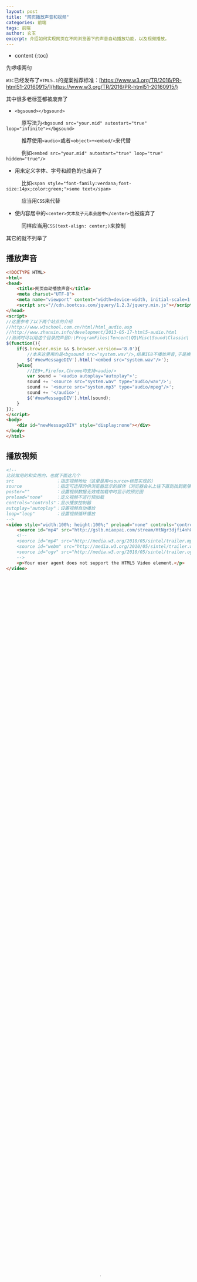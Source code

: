 ```yaml
---
layout: post
title: "网页播放声音和视频"
categories: 前端
tags: 前端
author: 玄玉
excerpt: 介绍如何实现网页在不同浏览器下的声音自动播放功能，以及视频播放。
---
```


* content
{:toc}


先啰嗦两句

`W3C`已经发布了`HTML5.1`的提案推荐标准：[https://www.w3.org/TR/2016/PR-html51-20160915/](https://www.w3.org/TR/2016/PR-html51-20160915/)

其中很多老标签都被废弃了

* `<bgsound></bgsound>`

　　　原写法为`<bgsound src="your.mid" autostart="true" loop="infinite"></bgsound>`

　　　推荐使用`<audio>`或者`<object>+<embed/>`来代替

　　　例如`<embed src="your.mid" autostart="true" loop="true" hidden="true"/>`

* 用来定义字体、字号和颜色的也废弃了

　　　比如`<span style="font-family:verdana;font-size:14px;color:green;">some text</span>`

　　　应当用`CSS`来代替

* 使内容居中的`<center>文本及子元素会居中</center>`也被废弃了

　　　同样应当用`CSS(text-align: center;)`来控制

其它的就不列举了

## 播放声音

```html
<!DOCTYPE HTML>
<html>
<head>
    <title>网页自动播放声音</title>
    <meta charset="UTF-8">
    <meta name="viewport" content="width=device-width, initial-scale=1.0, user-scalable=no">
    <script src="//cdn.bootcss.com/jquery/1.2.3/jquery.min.js"></script>
</head>
<script>
//这里参考了以下两个站点的介绍
//http://www.w3school.com.cn/html/html_audio.asp
//http://www.zhanxin.info/development/2013-05-17-html5-audio.html
//测试时可以用这个目录的声音D:\ProgramFiles\Tencent\QQ\Misc\Sound\Classic\
$(function(){
    if($.browser.msie && $.browser.version=='8.0'){
        //本来这里用的是<bgsound src="system.wav"/>,结果IE8不播放声音,于是换成了embed
        $('#newMessageDIV').html('<embed src="system.wav"/>');
    }else{
        //IE9+,Firefox,Chrome均支持<audio/>
        var sound = '<audio autoplay="autoplay">';
        sound += '<source src="system.wav" type="audio/wav"/>';
        sound += '<source src="system.mp3" type="audio/mpeg"/>';
        sound += '</audio>';
        $('#newMessageDIV').html(sound);
    }
});
</script>
<body>
    <div id="newMessageDIV" style="display:none"></div>
</body>
</html>
```

## 播放视频

```html
<!--
比较常用的和实用的，也就下面这几个
src                ：指定视频地址（这里是用<source>标签实现的）
source             ：指定可选择的供浏览器显示的媒体（浏览器会从上往下直到找到能够播放的媒体）
poster=""          ：设置视频数据无效或加载中时显示的预览图
preload="none"     ：定义视频不进行预加载
controls="controls"：显示播放控制器
autoplay="autoplay"：设置视频自动播放
loop="loop"        ：设置视频循环播放
-->
<video style="width:100%; height:100%;" preload="none" controls="controls" poster="http://ww2.sinaimg.cn/large/723dadf5gw1f9wab7mmuij20wp0hggon.jpg">
    <source id="mp4" src="http://gslb.miaopai.com/stream/HtNgr3djfi4nh859KYPpAg__.mp4" type="video/mp4">
    <!--
    <source id="mp4" src="http://media.w3.org/2010/05/sintel/trailer.mp4" type="video/mp4">
    <source id="webm" src="http://media.w3.org/2010/05/sintel/trailer.webm" type="video/webm">
    <source id="ogv" src="http://media.w3.org/2010/05/sintel/trailer.ogv" type="video/ogg">
    -->
    <p>Your user agent does not support the HTML5 Video element.</p>
</video>
```

<video style="width:100%; height:100%;" preload="none" controls="controls" poster="http://ww2.sinaimg.cn/large/723dadf5gw1f9wab7mmuij20wp0hggon.jpg">
    <source src="http://gslb.miaopai.com/stream/HtNgr3djfi4nh859KYPpAg__.mp4" type="video/mp4">
    <p>Your user agent does not support the HTML5 Video element.</p>
</video>

<video style="width:100%; height:100%;" preload="none" controls="controls" poster="http://ww1.sinaimg.cn/large/723dadf5ly1fh8zvn6059j21h20s34qq.jpg">
    <source src="https://gss3.baidu.com/6LZ0ej3k1Qd3ote6lo7D0j9wehsv/tieba-smallvideo/35_f626470dc54c0cc506323973d140705a.mp4" type="video/mp4">
    <p>Your user agent does not support the HTML5 Video element.</p>
</video>